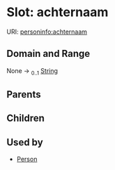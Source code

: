 
# Slot: achternaam




URI: [personinfo:achternaam](https://w3id.org/linkml/examples/personinfoachternaam)


## Domain and Range

None &#8594;  <sub>0..1</sub> [String](types/String.md)

## Parents


## Children


## Used by

 * [Person](Person.md)
